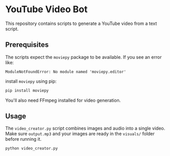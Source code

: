 # YouTube Video Bot

This repository contains scripts to generate a YouTube video from a text script.

## Prerequisites

The scripts expect the `moviepy` package to be available. If you see an error like:

```
ModuleNotFoundError: No module named 'moviepy.editor'
```

install `moviepy` using pip:

```bash
pip install moviepy
```

You'll also need FFmpeg installed for video generation.

## Usage

The `video_creator.py` script combines images and audio into a single video. Make sure `output.mp3` and your images are ready in the `visuals/` folder before running it.

```bash
python video_creator.py
```

